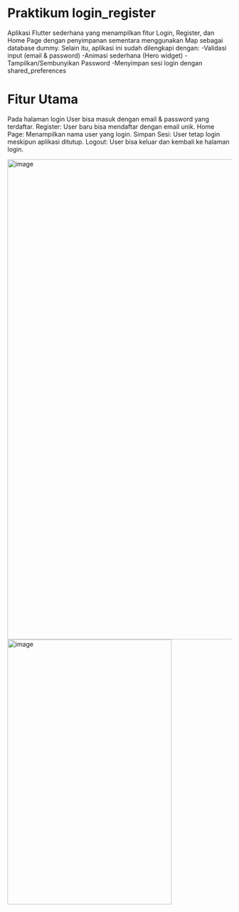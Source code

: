 #  Praktikum login_register

Aplikasi Flutter sederhana yang menampilkan fitur Login, Register, dan Home Page dengan penyimpanan sementara menggunakan Map sebagai database dummy. Selain itu, aplikasi ini sudah dilengkapi dengan: -Validasi input (email & password) -Animasi sederhana (Hero widget) -Tampilkan/Sembunyikan Password -Menyimpan sesi login dengan shared_preferences

# Fitur Utama
Pada halaman login User bisa masuk dengan email & password yang terdaftar. Register: User baru bisa mendaftar dengan email unik. Home Page: Menampilkan nama user yang login. Simpan Sesi: User tetap login meskipun aplikasi ditutup. Logout: User bisa keluar dan kembali ke halaman login.

<img width="1920" height="1080" alt="image" src="https://github.com/user-attachments/assets/d6f446ba-722b-4e1f-9e8e-065d0d382741" />
<img width="369" height="596" alt="image" src="https://github.com/user-attachments/assets/b22ce9ca-a0dc-4461-9691-879798278ef5" />

